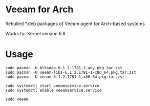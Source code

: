 # Veeam for Arch
Rebuiled *.deb packages of Veeam agent for Arch-based systems

Works for Kernel version 6.8

# Usage
```
sudo pacman -U blksnap-6.1.2.1781-1-any.pkg.tar.zst
sudo pacman -U veeam-libs-6.1.2.1781-1-x86_64.pkg.tar.zst  
sudo pacman -U veeam-6.1.2.1781-1-x86_64.pkg.tar.zst

sudo systemctl start veeamservice.service
sudo systemctl enable veeamservice.service

sudo veeam
```
